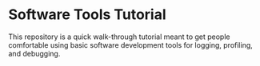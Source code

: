 # Software Tools Tutorial

This repository is a quick walk-through tutorial meant to get people comfortable
using basic software development tools for logging, profiling, and debugging.
